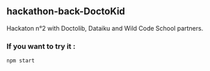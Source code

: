 ## hackathon-back-DoctoKid
Hackaton n°2 with Doctolib, Dataiku and Wild Code School partners.

### If you want to try it :

```
npm start
```
